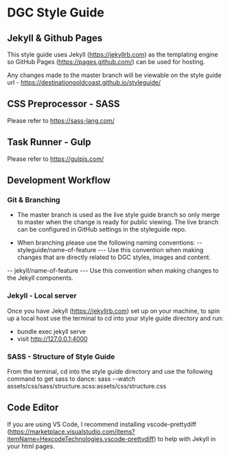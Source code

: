 # DGC Style Guide

## Jekyll & Github Pages
This style guide uses Jekyll (https://jekyllrb.com) as the templating engine so GitHub Pages (https://pages.github.com/) can be used for hosting.

Any changes made to the master branch will be viewable on the style guide url - https://destinationgoldcoast.github.io/styleguide/

## CSS Preprocessor - SASS
Please refer to https://sass-lang.com/

## Task Runner - Gulp
Please refer to https://gulpjs.com/

## Development Workflow
### Git & Branching
- The master branch is used as the live style guide branch so only merge to master when the change is ready for public viewing. The live branch can be configured in GitHub settings in the styleguide repo.

- When branching please use the following naming conventions:
-- styleguide/name-of-feature
--- Use this convention when making changes that are directly related to DGC styles, images and content.

-- jekyll/name-of-feature
--- Use this convention when making changes to the Jekyll components.


### Jekyll - Local server
Once you have Jekyll (https://jekyllrb.com) set up on your machine, to spin up a local host use the terminal to cd into your style guide directory and run:
- bundle exec jekyll serve
- visit http://127.0.0.1:4000

### SASS - Structure of Style Guide
From the terminal, cd into the style guide directory and use the following command to get sass to dance:
sass --watch assets/css/sass/structure.scss:assets/css/structure.css

## Code Editor
If you are using VS Code, I recommend installing vscode-prettydiff (https://marketplace.visualstudio.com/items?itemName=HexcodeTechnologies.vscode-prettydiff) to help with Jekyll in your html pages.
